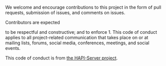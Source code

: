 We welcome and encourage contributions to this project in the form of pull requests, submission of issues, and comments on issues.

Contributors are expected

to be respectful and constructive; and
to enforce 1.
This code of conduct applies to all project-related communication that takes place on or at mailing lists, forums, social media, conferences, meetings, and social events.

This code of conduct is from [the HAPI-Server project](https://github.com/hapi-server/client-python/blob/master/CODE_OF_CONDUCT.md). 
